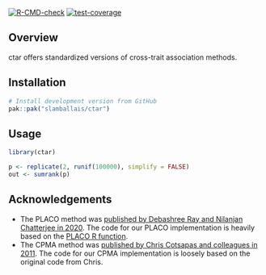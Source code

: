 
<!-- README.md is generated from README.Rmd. Please edit that file -->
<!-- badges: start -->

[![R-CMD-check](https://github.com/slamballais/ctar/actions/workflows/R-CMD-check.yaml/badge.svg)](https://github.com/slamballais/ctar/actions/workflows/R-CMD-check.yaml)
[![test-coverage](https://github.com/slamballais/ctar/actions/workflows/test-coverage.yaml/badge.svg)](https://github.com/slamballais/ctar/actions/workflows/test-coverage.yaml)
<!-- badges: end -->

## Overview

ctar offers standardized versions of cross-trait association methods.

## Installation

<div class="pkgdown-devel">

``` r
# Install development version from GitHub
pak::pak("slamballais/ctar")
```

</div>

## Usage

``` r
library(ctar)

p <- replicate(2, runif(100000), simplify = FALSE)
out <- sumrank(p)
```

## Acknowledgements

- The PLACO method was [published by Debashree Ray and Nilanjan
  Chatterjee in 2020](https://doi.org/10.1371/journal.pgen.1009218). The
  code for our PLACO implementation is heavily based on the [PLACO R
  function](https://github.com/RayDebashree/PLACO).
- The CPMA method was [published by Chris Cotsapas and colleagues in
  2011](https://doi.org/10.1371/journal.pgen.1002254). The code for our
  CPMA implementation is loosely based on the original code from Chris.
